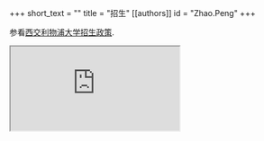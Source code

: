 +++
short_text = ""
title = "招生"
[[authors]]
    id = "Zhao.Peng"
+++

参看[西交利物浦大学招生政策](https://www.xjtlu.edu.cn/zh/admissions/).


<iframe src="https://box.xjtlu.edu.cn/f/f9f8033e8cec4c59a6cf/">Your browser does not support.</iframe>